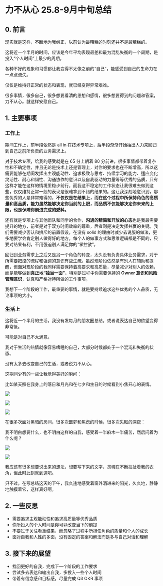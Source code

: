 ﻿---
date: 2025-09-20
categories:
  - monthly review
---

# 力不从心 25.8-9月中旬总结

## 0. 前言

现实就是这样，不断地为我纠正，以前认为最糟糕的时刻还并不是最糟糕的。

这将近一个半月的时间，应该是今年平均表现最差和最为混乱失衡的一个周期，是投入“个人时间”上最少的周期。

各种不好的现象和习惯都让我变得不太像之前的“自己”，能感受到自己的生命力在一点点流失。

仅仅是维持好正常的状态和表现，就已经变得异常艰难。

很多事情，很多自己，很多想要看清的思想和感情，很多想要得到的问题和答案，力不从心。就这样安慰自己。

<!-- more -->


## 1. 主要事项

### 工作上

期间工作上，前半段依然是 all in 在技术专项上，后半段渐渐开始抽出人力来回归到自己之前所负责的业务需求上。

对于技术专项，给我的感受就是在 65 分上朝着 80 分前进，很多事情都带着复杂性和不确定性，并且无论是技术上还是管理上，对你的要求也在不断增高，所以这需要能够在期间发挥出主观能动性、追求极致与思考、持续学习的能力、适应变化灵活性、耐心和韧性、沟通协作的意识以及自我驱动的力量等等优秀的品质，只有这样才能在这样的情境里稳步前行。而我这不稳定的工作状态让我很难去做到这些，仅仅维持正常一般的表现是很难拿到不错的结果的。这让我深刻地意识到，那些优秀的人是非常难得的，**不仅仅是在结果上，而在这个过程中所保持角色的高质量和高品质，能力虽然能够决定你当前的上限，而品质不仅能够决定你未来的上限，也是保障你前进完成的燃料。**

还有就是专项上与其他团队和同学的合作，**沟通的精简和开放的心态**也是我最需要提升的地方，前者是对于双方时间效率的尊重，后者则是决定发挥共赢的关键。我们需要减少否认和排斥的前置假设，在没有 solid 的理由时减少去说服的做法，更多地要学会肯定别人做得好的地方，每个人的做事方式和思维逻辑都是不同的，只要对结果有利，不用强迫别人满足你的“掌控欲”。

回归到业务需求上之后又是另一个角色的转变，太久没有负责具体业务需求，对于所需要把控的流程和强调的意识有些生疏。虽然现阶段依然是有别人在辅助和提醒，但面对现阶段的我同样需要保持着高要求和高质量，尽量减少对别人的依赖，而是能够做到**真正地“独当一面”**，特别是过程中你需要保持的 **Owner 意识和风险管理意识**，认真和严格对待所做的工作事项。

我想下一个阶段的工作，最重要的事情，就是要持续追求这些优秀的个人品质，无论事项的大小。

### 生活上

这将近一个半月的生活，我没有发每月的朋友圈总结，或者说表达自己的欲望变得非常低。

可能是对自己不太满意。

我对于生活的热情就像容易嗜睡的自己，大部分时候都处于一个混沌和失衡的状态。

没有太多去改变自己的生活，或者说力不从心。

这期间少有的一些让我觉得美好的瞬间：

比如某天照在我身上的落日和月光和在七夕和生日的时候看到小焦开心的表情。

![](https://img.zhengyua.cn/blog/202509202030301.jpg)

![](https://img.zhengyua.cn/blog/202509202029964.jpg)

![](https://img.zhengyua.cn/blog/202509202030612.jpg)


在很多次面对黑暗的房间，很多次噩梦和焦虑的时候，很多次失眠的深夜：

我不明白想要什么，也不明白这样的自我，感受着一半麻木一半痛苦，然后问着为什么呢？


![](https://img.zhengyua.cn/blog/202509202029340.jpg)

![](https://img.zhengyua.cn/blog/202509202029068.jpg)

我应该有很多想要说出来的想法，想要写下来的文字，灵魂在不断拉扯着我的衣角，但此时此刻就到这吧。

只不过，在写总结这天的下午，我久违地感受着窗外洒进来的阳光，久久地，静静地触摸着它，这样真好啊。


## 2. 一些反思

- 需要追求主观能动性和追求高质量等优秀品质
- 你所投入的个人时间是你可以改变当下的前提
- 不要过于关注看重结果，而忽略了过程中所担任角色的质量和个人的成长
- 面对自我和人性的多面，没有固定的答案和解法而是多与自己对话和理解

## 3. 接下来的展望

- 找回更好的自我，完成下一个阶段的工作要求
- 尝试多去表达和输出自我，多投入一些个人时间
- 带着有信念感和目标感，尽量完成 Q3 OKR 事项